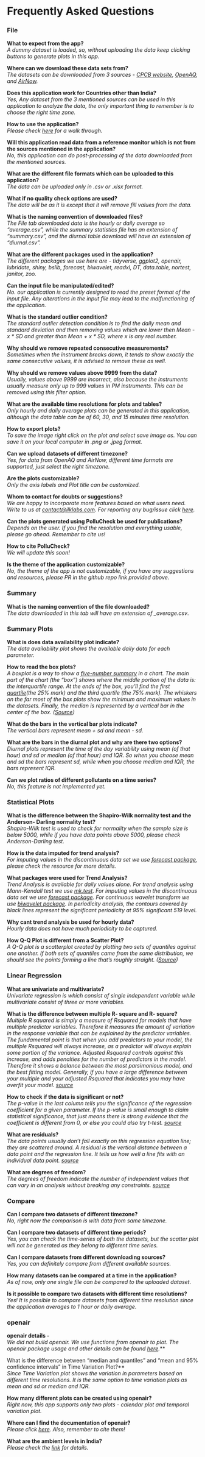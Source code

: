 
# Frequently Asked Questions

### File

**What to expect from the app?**  
*A dummy dataset is loaded, so, without uploading the data keep clicking
buttons to generate plots in this app.*

**Where can we download these data sets from?**  
*The datasets can be downloaded from 3 sources - [CPCB
website](https://app.cpcbccr.com/ccr/#/caaqm-dashboard-all/caaqm-landing),
[OpenAQ](https://openaq.org/#/countries/IN?_k=5ecycz), and
[AirNow](https://www.airnow.gov/international/us-embassies-and-consulates/#India).*

**Does this application work for Countries other than India?**  
*Yes, Any dataset from the 3 mentioned sources can be used in this
application to analyze the data, the only important thing to remember is
to choose the right time zone.*

**How to use the application?**  
*Please check
[here](https://github.com/adithirgis/OpenSourceAirQualityApp) for a walk
through.*

**Will this application read data from a reference monitor which is not
from the sources mentioned in the application?**  
*No, this application can do post-processing of the data downloaded from
the mentioned sources.*

**What are the different file formats which can be uploaded to this
application?**  
*The data can be uploaded only in .csv or .xlsx format.*

**What if no quality check options are used?**  
*The data will be as it is except that it will remove fill values from
the data.*

**What is the naming convention of downloaded files?**  
*The File tab downloaded data is the hourly or daily average so
“average.csv”, while the summary statistics file has an extension of
“summary.csv”, and the diurnal table download will have an extension of
“diurnal.csv”.*

**What are the different packages used in the application?**  
*The different packages we use here are - tidyverse, ggplot2, openair,
lubridate, shiny, bslib, forecast, biwavelet, readxl, DT, data.table,
nortest, janitor, zoo.*

**Can the input file be manipulated/edited?**  
*No. our application is currently designed to read the preset format of
the input file.* *Any alterations in the input file may lead to the
malfunctioning of the application.*

**What is the standard outlier condition?**  
*The standard outlier detection condition is to find the daily mean and
standard deviation and then removing values which are lower then Mean -
x \* SD and greater than Mean + x \* SD, where x is any real number.*

**Why should we remove repeated consecutive measurements?**  
*Sometimes when the instrument breaks down, it tends to show exactly the
same consecutive values, it is advised to remove these as well.*

**Why should we remove values above 9999 from the data?**  
*Usually, values above 9999 are incorrect, also because the instruments
usually measure only up to 999 values in PM instruments. This can be
removed using this filter option.*

**What are the available time resolutions for plots and tables?**  
*Only hourly and daily average plots can be generated in this
application, although the data table can be of 60, 30, and 15 minutes
time resolution.*

**How to export plots?**  
*To save the image right click on the plot and select save image as. You
can save it on your local computer in .png or .jpeg format.*

**Can we upload datasets of different timezone?**  
*Yes, for data from OpenAQ and AirNow, different time formats are
supported, just select the right timezone.*

**Are the plots customizable?**  
*Only the axis labels and Plot title can be customized.*

**Whom to contact for doubts or suggestions?**  
*We are happy to incorporate more features based on what users need.
Write to us at <contact@ilklabs.com>. For reporting any bug/issue click
[here](https://github.com/adithirgis/OpenSourceAirQualityApp/issues).*

**Can the plots generated using PolluCheck be used for publications?**  
*Depends on the user. If you find the resolution and everything usable,
please go ahead. Remember to cite us!*

**How to cite PolluCheck?**  
*We will update this soon!*

**Is the theme of the application customizable?**  
*No, the theme of the app is not customizable, if you have any
suggestions and resources, please PR in the github repo link provided
above.*

### Summary

**What is the naming convention of the file downloaded?**  
*The data downloaded in this tab will have an extension of
\_average.csv*.

### Summary Plots

**What is does data availability plot indicate?**  
*The data availability plot shows the available daily data for each
parameter.*

**How to read the box plots?**  
*A boxplot is a way to show a [five-number
summary](https://www.statisticshowto.com/statistics-basics/how-to-find-a-five-number-summary-in-statistics/)
in a chart. The main part of the chart (the “box”) shows where the
middle portion of the data is: the interquartile range. At the ends of
the box, you’ll find the first
[quartile](https://www.statisticshowto.com/what-are-quartiles/)(the 25%
mark) and the third quartile (the 75% mark). The whiskers on the far
most of the box plots show the minimum and maximum values in the
datasets. Finally, the median is represented by a vertical bar in the
center of the box.
([Source](https://www.statisticshowto.com/probability-and-statistics/descriptive-statistics/box-plot/))*

**What do the bars in the vertical bar plots indicate?**  
*The vertical bars represent mean + sd and mean - sd.*

**What are the bars in the diurnal plot and why are there two
options?**  
*Diurnal plots represent the time of the day variability using mean (of
that hour) and sd or median (of that hour) and IQR. So when you choose
mean and sd the bars represent sd, while when you choose median and IQR,
the bars represent IQR.*

**Can we plot ratios of different pollutants on a time series?**  
*No, this feature is not implemented yet.*

### Statistical Plots

**What is the difference between the Shapiro-Wilk normality test and the
Anderson- Darling normality test?**  
*Shapiro-Wilk test is used to check for normality when the sample size
is below 5000, while if you have data points above 5000, please check
Anderson-Darling test.*

**How is the data imputed for trend analysis?**  
*For imputing values in the discontinuous data set we use [forecast
package](https://cran.r-project.org/web/packages/forecast/forecast.pdf),
please check the resource for more details.*

**What packages were used for Trend Analysis?**  
*Trend Analysis is available for daily values alone. For trend analysis
using Mann-Kendall test we use
[mk.test](https://www.rdocumentation.org/packages/trend/versions/1.1.4/topics/mk.test).
For imputing values in the discontinuous data set we use [forecast
package](https://cran.r-project.org/web/packages/forecast/forecast.pdf).
For continuous wavelet transform we use [biwavelet
package](https://cran.r-project.org/web/packages/biwavelet/biwavelet.pdf).
In periodicity analysis, the contours covered by black lines represent
the significant periodicity at 95% significant 519 level.*

**Why cant trend analysis be used for hourly data?**  
*Hourly data does not have much periodicity to be captured.*

**How Q-Q Plot is different from a Scatter Plot?**  
*A Q-Q plot is a scatterplot created by plotting two sets of quantiles
against one another. If both sets of quantiles came from the same
distribution, we should see the points forming a line that’s roughly
straight.
([Source](https://data.library.virginia.edu/understanding-q-q-plots/#:~:text=A%20Q%2DQ%20plot%20is%20a,truly%20come%20from%20Normal%20distributions.))*

### Linear Regression

**What are univariate and multivariate?**  
*Univariate regression is which consist of single independent variable
while multivariate consist of three or more variables.*

**What is the difference between multiple R- square and R- square?**  
*Multiple R squared is simply a measure of Rsquared for models that have
multiple predictor variables. Therefore it measures the amount of
variation in the response variable that can be explained by the
predictor variables. The fundamental point is that when you add
predictors to your model, the multiple Rsquared will always increase, as
a predictor will always explain some portion of the variance. Adjusted
Rsquared controls against this increase, and adds penalties for the
number of predictors in the model. Therefore it shows a balance between
the most parsimonious model, and the best fitting model. Generally, if
you have a large difference between your multiple and your adjusted
Rsquared that indicates you may have overfit your model.
[source](https://stats.stackexchange.com/questions/241283/what-is-the-main-difference-between-multiple-r-squared-and-adjusted-r-squared/241298)*

**How to check if the data is significant or not?**  
*The p-value in the last column tells you the significance of the
regression coefficient for a given parameter. If the p-value is small
enough to claim statistical significance, that just means there is
strong evidence that the coefficient is different from 0, or else you
could also try t-test.
[source](https://stats.stackexchange.com/questions/37912/how-to-determine-which-variables-are-statistically-significant-in-multiple-regre)*

**What are residuals?**  
*The data points usually don’t fall exactly on this regression equation
line; they are scattered around. A residual is the vertical distance
between a data point and the regression line. It tells us how well a
line fits with an individual data point.
[source](https://www.statisticshowto.com/residual/)*

**What are degrees of freedom?**  
*The degrees of freedom indicate the number of independent values that
can vary in an analysis without breaking any constraints.
[source](https://statisticsbyjim.com/hypothesis-testing/degrees-freedom-statistics/)*

### Compare

**Can I compare two datasets of different timezone?**  
*No, right now the comparison is with data from same timezone.*

**Can I compare two datasets of different time periods?**  
*Yes, you can check the time-series of both the datasets, but the
scatter plot will not be generated as they belong to different time
series.*

**Can I compare datasets from different downloading sources?**  
*Yes, you can definitely compare from different available sources.*

**How many datasets can be compared at a time in the application?**  
*As of now, only one single file can be compared to the uploaded
dataset.*

**Is it possible to compare two datasets with different time
resolutions?**  
*Yes! It is possible to compare datasets from different time resolution
since the application averages to 1 hour or daily average.*

### openair

**openair details -**  
*We did not build openair. We use functions from openair to plot. The
openair package usage and other details can be found
[here](https://github.com/davidcarslaw/openair).*\*\*

What is the difference between “median and quantiles” and “mean and 95%
confidence intervals” in Time Variation Plot?\*\*  
*Since Time Variation plot shows the variation in parameters based on
different time resolutions. It is the same option to time variation
plots as mean and sd or median and IQR.*

**How many different plots can be created using openair?**  
*Right now, this app supports only two plots - calendar plot and
temporal variation plot.*

**Where can I find the documentation of openair?**  
*Please click
[here](https://cran.r-project.org/web/packages/openair/openair.pdf).
Also, remember to cite them!*

**What are the ambient levels in India?**  
*Please check the
[link](https://app.cpcbccr.com/ccr_docs/FINAL-REPORT_AQI_.pdf) for
details.*
